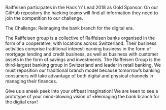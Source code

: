 
Raiffeisen participates in the Hack ’n’ Lead 2018 as Gold Sponsor. On our GitHub repository the hacking teams will find all information they need to join the competition to our challenge.

The Challenge: Reimaging the bank branch for the digital era.

The Raiffeisen group is a collective of Raiffeisen banks organised in the form of a cooperative, with locations across Switzerland. Their business activities comprise traditional interest-earning business in the form of mortgage lending and credit business, as well as business with customer assets in the form of savings and investments. The Raiffeisen Group is the third-largest banking group in Switzerland and leader in retail banking. We must reposition our traditional branch model because tomorrow’s banking consumers will take advantage of both digital and physical channels in managing their finances. 

Give us a sneek peek into your offbeat imagination! We are keen to see a prototype of your mind-blowing vision of «Reimaging the bank branch for the digital era»!

